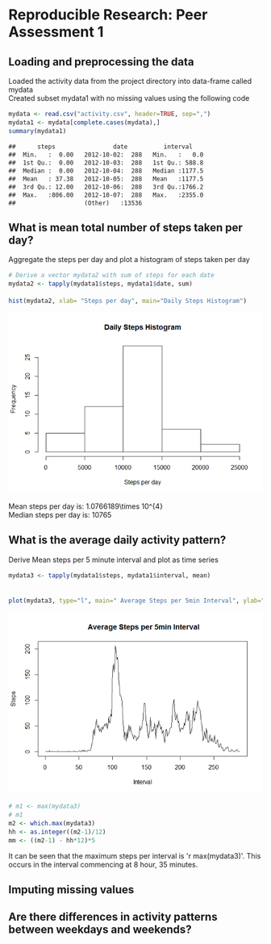 # Reproducible Research: Peer Assessment 1


## Loading and preprocessing the data

Loaded the activity data from the project directory into data-frame called mydata  
Created subset mydata1 with no missing values using the following code  


```r
mydata <- read.csv("activity.csv", header=TRUE, sep=",")
mydata1 <- mydata[complete.cases(mydata),]
summary(mydata1)
```

```
##      steps                date          interval     
##  Min.   :  0.00   2012-10-02:  288   Min.   :   0.0  
##  1st Qu.:  0.00   2012-10-03:  288   1st Qu.: 588.8  
##  Median :  0.00   2012-10-04:  288   Median :1177.5  
##  Mean   : 37.38   2012-10-05:  288   Mean   :1177.5  
##  3rd Qu.: 12.00   2012-10-06:  288   3rd Qu.:1766.2  
##  Max.   :806.00   2012-10-07:  288   Max.   :2355.0  
##                   (Other)   :13536
```

## What is mean total number of steps taken per day?
Aggregate the steps per day and plot a histogram of steps taken per day   


```r
# Derive a vector mydata2 with sum of steps for each date
mydata2 <- tapply(mydata1$steps, mydata1$date, sum)

hist(mydata2, xlab= "Steps per day", main="Daily Steps Histogram")
```

![](PA1_template_files/figure-html/Rough_Steps_Perday_Hist-1.png) 

Mean steps per day is: 1.0766189\times 10^{4}  
Median steps per day is: 10765  

## What is the average daily activity pattern?
Derive Mean steps per 5 minute interval and plot as time series 


```r
mydata3 <- tapply(mydata1$steps, mydata1$interval, mean)


plot(mydata3, type="l", main=" Average Steps per 5min Interval", ylab="Steps", xlab="Interval")
```

![](PA1_template_files/figure-html/Mean_steps_per_interval_ts-1.png) 

```r
# m1 <- max(mydata3)
# m1
m2 <- which.max(mydata3)
hh <- as.integer((m2-1)/12)
mm <- ((m2-1) - hh*12)*5
```

It can be seen that the maximum steps per interval is 'r max(mydata3)'.
This occurs in the interval commencing at 8 hour, 35 minutes. 



## Imputing missing values



## Are there differences in activity patterns between weekdays and weekends?
